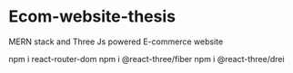# Ecom-website-thesis
MERN stack and Three Js powered E-commerce website 

npm i react-router-dom
npm i @react-three/fiber
npm i @react-three/drei

